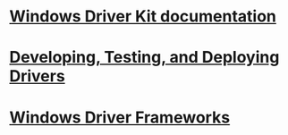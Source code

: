 # [Windows Driver Kit documentation](index.md)
# [Developing, Testing, and Deploying Drivers](develop/)
# [Windows Driver Frameworks](wdf/)
